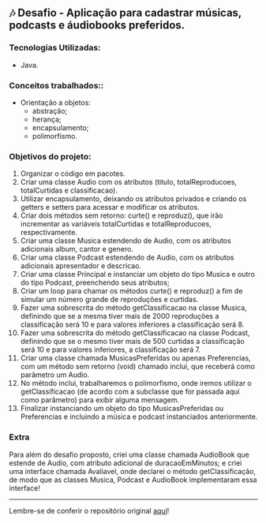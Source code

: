 ## 🎶 Desafio - Aplicação para cadastrar músicas, podcasts e áudiobooks preferidos.

### Tecnologias Utilizadas:

-   Java.

### Conceitos trabalhados::

-   Orientação a objetos:
    - abstração;
    - herança;
    - encapsulamento;
    - polimorfismo.

### Objetivos do projeto:
1. Organizar o código em pacotes.
2. Criar uma classe Audio com os atributos (titulo, totalReproducoes, totalCurtidas e classificacao).
3. Utilizar encapsulamento, deixando os atributos privados e criando os getters e setters para acessar e modificar os atributos.
4. Criar dois métodos sem retorno: curte() e reproduz(), que irão incrementar as variáveis totalCurtidas e totalReproducoes, respectivamente.
5. Criar uma classe Musica estendendo de Audio, com os atributos adicionais album, cantor e genero.
6. Criar uma classe Podcast estendendo de Audio, com os atributos adicionais apresentador e descricao.
7. Criar uma classe Principal e instanciar um objeto do tipo Musica e outro do tipo Podcast, preenchendo seus atributos;
8. Criar um loop para chamar os métodos curte() e reproduz() a fim de simular um número grande de reproduções e curtidas.
9. Fazer uma sobrescrita do método getClassificacao na classe Musica, definindo que se a mesma tiver mais de 2000 reproduções a classificação será 10 e para valores inferiores a classificação será 8.
10. Fazer uma sobrescrita do método getClassificacao na classe Podcast, definindo que se o mesmo tiver mais de 500 curtidas a classificação será 10 e para valores inferiores, a classificação será 7.
11. Criar uma classe chamada MusicasPreferidas ou apenas Preferencias, com um método sem retorno (void) chamado inclui, que receberá como parâmetro um Audio.
12. No método inclui, trabalharemos o polimorfismo, onde iremos utilizar o getClassificacao (de acordo com a subclasse que for passada aqui como parâmetro) para exibir alguma mensagem.
13. Finalizar instanciando um objeto do tipo MusicasPreferidas ou Preferencias e incluindo a música e podcast instanciados anteriormente.

### Extra

Para além do desafio proposto, criei uma classe chamada AudioBook que estende de Audio, com atributo adicional de duracaoEmMinutos; e criei uma interface chamada Avaliavel, onde declarei o método getClassificação, de modo que as classes Musica, Podcast e AudioBook implementaram essa interface!



----------

Lembre-se de conferir o repositório original  [aqui](https://github.com/alura-cursos/2887-java-desafio/blob/main/README.md)!
